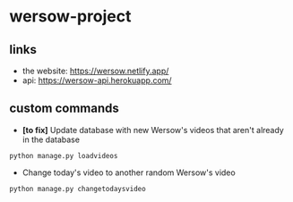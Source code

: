 # wersow-project

## links

- the website: https://wersow.netlify.app/
- api: https://wersow-api.herokuapp.com/

## custom commands

- **[to fix]** Update database with new Wersow's videos that aren't already in the database

```
python manage.py loadvideos
```

- Change today's video to another random Wersow's video

```
python manage.py changetodaysvideo
```
